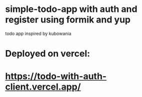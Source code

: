 # simple-todo-app with auth and register using formik and yup

todo app inspired by kubowania

# Deployed on vercel:
# https://todo-with-auth-client.vercel.app/
